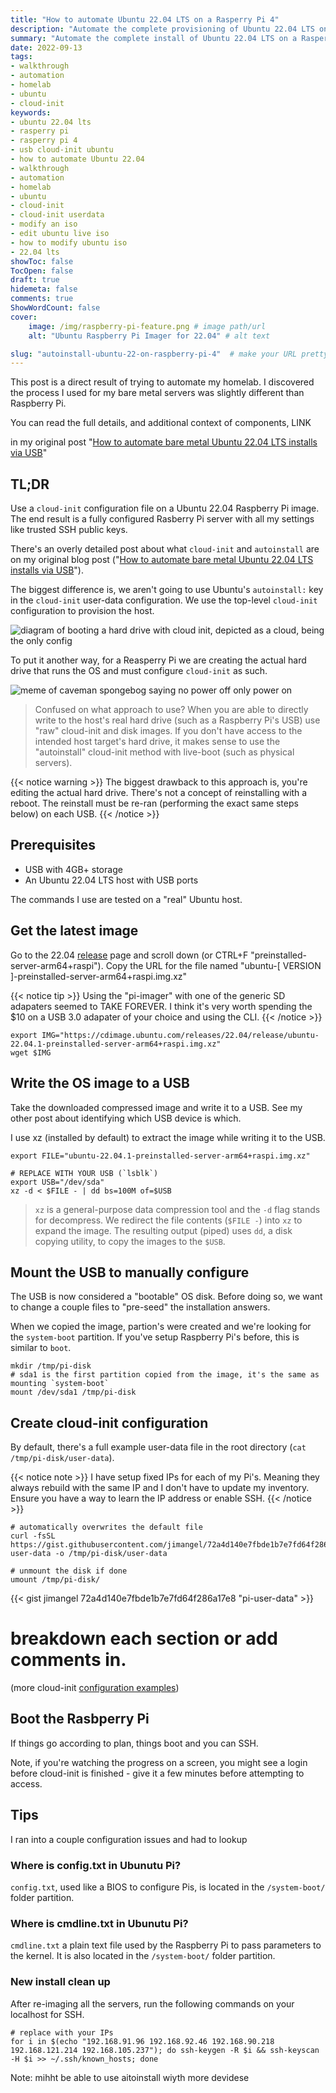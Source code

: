 ```yaml
---
title: "How to automate Ubuntu 22.04 LTS on a Rasperry Pi 4"
description: "Automate the complete provisioning of Ubuntu 22.04 LTS on a Rasperry Pi 4 using cloud-init"
summary: "Automate the complete install of Ubuntu 22.04 LTS on a Rasperry Pi 4 using cloud-init"
date: 2022-09-13
tags:
- walkthrough
- automation
- homelab
- ubuntu
- cloud-init
keywords:
- ubuntu 22.04 lts
- rasperry pi
- rasperry pi 4
- usb cloud-init ubuntu
- how to automate Ubuntu 22.04
- walkthrough
- automation
- homelab
- ubuntu
- cloud-init
- cloud-init userdata
- modify an iso
- edit ubuntu live iso
- how to modify ubuntu iso
- 22.04 lts
showToc: false
TocOpen: false
draft: true
hidemeta: false
comments: true
ShowWordCount: false
cover:
    image: /img/raspberry-pi-feature.png # image path/url
    alt: "Ubuntu Raspberry Pi Imager for 22.04" # alt text

slug: "autoinstall-ubuntu-22-on-raspberry-pi-4"  # make your URL pretty!
---
```


This post is a direct result of trying to automate my homelab. I discovered the process I used for my bare metal servers was slightly different than Raspberry Pi.

You can read the full details, and additional context of components, LINK


in my original post "[How to automate bare metal Ubuntu 22.04 LTS installs via USB](/posts/automate-ubuntu-22-04-lts-bare-metal)"

## TL;DR

Use a `cloud-init` configuration file on a Ubuntu 22.04 Raspberry Pi image. The end result is a fully configured Rasberry Pi server with all my settings like trusted SSH public keys.

There's an overly detailed post about what `cloud-init` and `autoinstall` are on my original blog post ("[How to automate bare metal Ubuntu 22.04 LTS installs via USB](/posts/automate-ubuntu-22-04-lts-bare-metal)").

The biggest difference is, we aren't going to use Ubuntu's `autoinstall:` key in the `cloud-init` user-data configuration. We use the top-level `cloud-init` configuration to provision the host.

![diagram of booting a hard drive with cloud init, depicted as a cloud, being the only config](/img/pi-chart.jpg)

To put it another way, for a Reasperry Pi we are creating the actual hard drive that runs the OS and must configure `cloud-init` as such.

![meme of caveman spongebog saying no power off only power on](/img/only-power-on.jpg)

> Confused on what approach to use? When you are able to directly write to the host's real hard drive (such as a Raspberry Pi's USB) use "raw" cloud-init and disk images. If you don't have access to the intended host target's hard drive, it makes sense to use the "autoinstall" cloud-init method with live-boot (such as physical servers).

{{< notice warning >}}
The biggest drawback to this approach is, you're editing the actual hard drive. There's not a concept of reinstalling with a reboot. The reinstall must be re-ran (performing the exact same steps below) on each USB.
{{< /notice >}}

## Prerequisites

- USB with 4GB+ storage
- An Ubuntu 22.04 LTS host with USB ports

The commands I use are tested on a "real" Ubuntu host.

## Get the latest image

Go to the 22.04 [release](https://cdimage.ubuntu.com/releases/22.04/release/) page and scroll down (or CTRL+F "preinstalled-server-arm64+raspi"). Copy the URL for the file named "ubuntu-[ VERSION ]-preinstalled-server-arm64+raspi.img.xz"

{{< notice tip >}}
Using the "pi-imager" with one of the generic SD adapaters seemed to TAKE FOREVER. I think it's very worth spending the $10 on a USB 3.0 adapater of your choice and using the CLI.
{{< /notice >}}

```shell
export IMG="https://cdimage.ubuntu.com/releases/22.04/release/ubuntu-22.04.1-preinstalled-server-arm64+raspi.img.xz"
wget $IMG
```

## Write the OS image to a USB

Take the downloaded compressed image and write it to a USB. See my other post about identifying which USB device is which.

I use xz (installed by default) to extract the image while writing it to the USB.

```shell
export FILE="ubuntu-22.04.1-preinstalled-server-arm64+raspi.img.xz"

# REPLACE WITH YOUR USB (`lsblk`)
export USB="/dev/sda"
xz -d < $FILE - | dd bs=100M of=$USB
```

> `xz` is a general-purpose data compression tool and the `-d` flag stands for decompress. We redirect the file contents (`$FILE -`) into `xz` to expand the image. The resulting output (piped) uses `dd`, a disk copying utility, to copy the images to the `$USB`.

## Mount the USB to manually configure

The USB is now considered a "bootable" OS disk. Before doing so, we want to change a couple files to "pre-seed" the installation answers.

When we copied the image, partion's were created and we're looking for the `system-boot` partition. If you've setup Raspberry Pi's before, this is similar to `boot`.

```shell
mkdir /tmp/pi-disk
# sda1 is the first partition copied from the image, it's the same as mounting `system-boot`
mount /dev/sda1 /tmp/pi-disk
```

## Create cloud-init configuration

By default, there's a full example user-data file in the root directory (`cat /tmp/pi-disk/user-data`).

{{< notice note >}}
I have setup fixed IPs for each of my Pi's. Meaning they always rebuild with the same IP and I don't have to update my inventory. Ensure you have a way to learn the IP address or enable SSH.
{{< /notice >}}

```shell
# automatically overwrites the default file
curl -fsSL https://gist.githubusercontent.com/jimangel/72a4d140e7fbde1b7e7fd64f286a17e8/raw/b58dbff7a30bf8451019cfcf456392da4afab166/pi-user-data -o /tmp/pi-disk/user-data

# unmount the disk if done
umount /tmp/pi-disk/
```

{{< gist jimangel 72a4d140e7fbde1b7e7fd64f286a17e8 "pi-user-data" >}}

# breakdown each section or add comments in.

(more cloud-init [configuration examples](https://cloudinit.readthedocs.io/en/latest/topics/examples.html))

<!--adsense-->

## Boot the Rasbperry Pi

If things go according to plan, things boot and you can SSH.

Note, if you're watching the progress on a screen, you might see a login before cloud-init is finished - give it a few minutes before attempting to access.

## Tips

I ran into a couple configuration issues and had to lookup

### Where is config.txt in Ubunutu Pi?

`config.txt`, used like a BIOS to configure Pis, is located in the `/system-boot/` folder partition.

### Where is cmdline.txt in Ubunutu Pi?

`cmdline.txt` a plain text file used by the Raspberry Pi to pass parameters to the kernel. It is also located in the `/system-boot/` folder partition.

### New install clean up

After re-imaging all the servers, run the following commands on your localhost for SSH.

```shell
# replace with your IPs
for i in $(echo "192.168.91.96 192.168.92.46 192.168.90.218 192.168.121.214 192.168.105.237"); do ssh-keygen -R $i && ssh-keyscan -H $i >> ~/.ssh/known_hosts; done
```

Note: mihht be able to use aitoinstall wiyth more devidese

